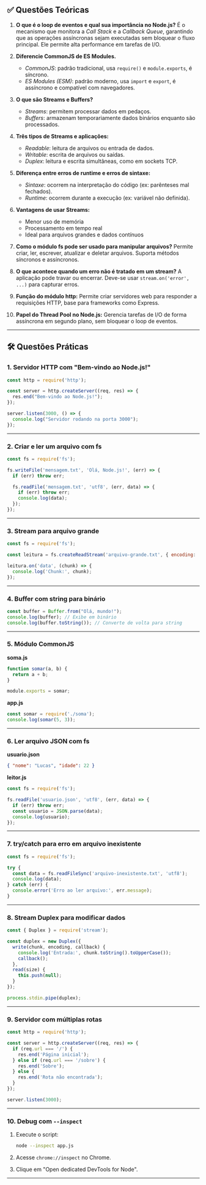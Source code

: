 ## ✅ Questões Teóricas

1. **O que é o loop de eventos e qual sua importância no Node.js?**
   É o mecanismo que monitora a *Call Stack* e a *Callback Queue*, garantindo que as operações assíncronas sejam executadas sem bloquear o fluxo principal. Ele permite alta performance em tarefas de I/O.

2. **Diferencie CommonJS de ES Modules.**

   * *CommonJS*: padrão tradicional, usa `require()` e `module.exports`, é síncrono.
   * *ES Modules (ESM)*: padrão moderno, usa `import` e `export`, é assíncrono e compatível com navegadores.

3. **O que são Streams e Buffers?**

   * *Streams*: permitem processar dados em pedaços.
   * *Buffers*: armazenam temporariamente dados binários enquanto são processados.

4. **Três tipos de Streams e aplicações:**

   * *Readable*: leitura de arquivos ou entrada de dados.
   * *Writable*: escrita de arquivos ou saídas.
   * *Duplex*: leitura e escrita simultâneas, como em sockets TCP.

5. **Diferença entre erros de runtime e erros de sintaxe:**

   * *Sintaxe*: ocorrem na interpretação do código (ex: parênteses mal fechados).
   * *Runtime*: ocorrem durante a execução (ex: variável não definida).

6. **Vantagens de usar Streams:**

   * Menor uso de memória
   * Processamento em tempo real
   * Ideal para arquivos grandes e dados contínuos

7. **Como o módulo fs pode ser usado para manipular arquivos?**
   Permite criar, ler, escrever, atualizar e deletar arquivos. Suporta métodos síncronos e assíncronos.

8. **O que acontece quando um erro não é tratado em um stream?**
   A aplicação pode travar ou encerrar. Deve-se usar `stream.on('error', ...)` para capturar erros.

9. **Função do módulo http:**
   Permite criar servidores web para responder a requisições HTTP, base para frameworks como Express.

10. **Papel do Thread Pool no Node.js:**
    Gerencia tarefas de I/O de forma assíncrona em segundo plano, sem bloquear o loop de eventos.

---

## 🛠 Questões Práticas

### 1. **Servidor HTTP com "Bem-vindo ao Node.js!"**

```js
const http = require('http');

const server = http.createServer((req, res) => {
  res.end("Bem-vindo ao Node.js!");
});

server.listen(3000, () => {
  console.log("Servidor rodando na porta 3000");
});
```

---

### 2. **Criar e ler um arquivo com fs**

```js
const fs = require('fs');

fs.writeFile('mensagem.txt', 'Olá, Node.js!', (err) => {
  if (err) throw err;

  fs.readFile('mensagem.txt', 'utf8', (err, data) => {
    if (err) throw err;
    console.log(data);
  });
});
```

---

### 3. **Stream para arquivo grande**

```js
const fs = require('fs');

const leitura = fs.createReadStream('arquivo-grande.txt', { encoding: 'utf8' });

leitura.on('data', (chunk) => {
  console.log('Chunk:', chunk);
});
```

---

### 4. **Buffer com string para binário**

```js
const buffer = Buffer.from("Olá, mundo!");
console.log(buffer); // Exibe em binário
console.log(buffer.toString()); // Converte de volta para string
```

---

### 5. **Módulo CommonJS**

**soma.js**

```js
function somar(a, b) {
  return a + b;
}

module.exports = somar;
```

**app.js**

```js
const somar = require('./soma');
console.log(somar(5, 3));
```

---

### 6. **Ler arquivo JSON com fs**

**usuario.json**

```json
{ "nome": "Lucas", "idade": 22 }
```

**leitor.js**

```js
const fs = require('fs');

fs.readFile('usuario.json', 'utf8', (err, data) => {
  if (err) throw err;
  const usuario = JSON.parse(data);
  console.log(usuario);
});
```

---

### 7. **try/catch para erro em arquivo inexistente**

```js
const fs = require('fs');

try {
  const data = fs.readFileSync('arquivo-inexistente.txt', 'utf8');
  console.log(data);
} catch (err) {
  console.error('Erro ao ler arquivo:', err.message);
}
```

---

### 8. **Stream Duplex para modificar dados**

```js
const { Duplex } = require('stream');

const duplex = new Duplex({
  write(chunk, encoding, callback) {
    console.log('Entrada:', chunk.toString().toUpperCase());
    callback();
  },
  read(size) {
    this.push(null);
  }
});

process.stdin.pipe(duplex);
```

---

### 9. **Servidor com múltiplas rotas**

```js
const http = require('http');

const server = http.createServer((req, res) => {
  if (req.url === '/') {
    res.end('Página inicial');
  } else if (req.url === '/sobre') {
    res.end('Sobre');
  } else {
    res.end('Rota não encontrada');
  }
});

server.listen(3000);
```

---

### 10. **Debug com `--inspect`**

1. Execute o script:

   ```bash
   node --inspect app.js
   ```
2. Acesse `chrome://inspect` no Chrome.
3. Clique em "Open dedicated DevTools for Node".

---
